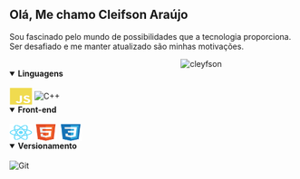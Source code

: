 <h2> Olá, Me chamo Cleifson Araújo </h2>

Sou fascinado pelo mundo de possibilidades que a tecnologia proporciona. Ser desafiado e me manter atualizado são minhas motivações.

<div>
<img width="40%" height="300px" align="right" src="https://github-readme-stats.vercel.app/api/top-langs?username=cleyfson&theme=tokyonight&show_icons=true&locale=en&layout=compact" alt="cleyfson" />
<div align="left">
<br>
<details open>
<summary>
  <strong>Linguagens</strong>
</summary>
<br>

  <img align="center" alt="Js" height="30" width="40" src="https://raw.githubusercontent.com/devicons/devicon/master/icons/javascript/javascript-plain.svg">  
  <img align="center" alt="C++" height="35" width="35" src="https://cdn.jsdelivr.net/gh/devicons/devicon/icons/cplusplus/cplusplus-original.svg" />
</details>

<details open>
<summary>
  <strong>Front-end</strong>
</summary>
<br>

  <img align="center" alt="React" height="30" width="40" src="https://raw.githubusercontent.com/devicons/devicon/master/icons/react/react-original.svg">
  <img align="center" alt="HTML" height="30" width="40" src="https://raw.githubusercontent.com/devicons/devicon/master/icons/html5/html5-original.svg">
  <img align="center" alt="CSS" height="30" width="40" src="https://raw.githubusercontent.com/devicons/devicon/master/icons/css3/css3-original.svg">

</details>

<details open>
<summary>
  <strong>Versionamento</strong>
</summary>
<br>
  
  <img align="center" alt="Git" height="30" width="40" src="https://cdn.jsdelivr.net/gh/devicons/devicon/icons/git/git-original.svg" />
                          
</details>
</div>


</div>
